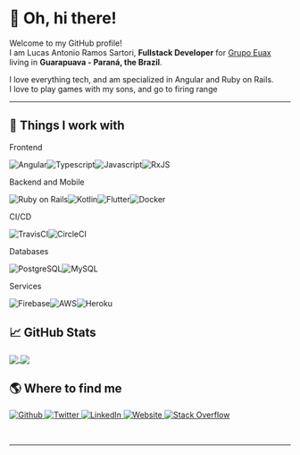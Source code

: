 <h1>👋 Oh, hi there!</h1>

<p>Welcome to my GitHub profile! <br/>I am Lucas Antonio Ramos Sartori,  <b>Fullstack Developer</b> for <a href="https://grupoeuax.com.br/" target="_blank">Grupo Euax</a> living in <b>Guarapuava - Paraná, the Brazil</b>.</p>

<p>I love everything tech, and am specialized in Angular and Ruby on Rails. <br/>
    I love to play games with my sons, and go to firing range 
</p>

<hr/>

<h2>🔧 Things I work with</h2>
<p>

Frontend

<img alt="Angular" src="https://img.shields.io/badge/angular%20-%23DD0031.svg?&style=for-the-badge&logo=angular&logoColor=white"/><img alt="Typescript" src="https://img.shields.io/badge/-Typescript-3c62be?style=for-the-badge&logo=typescript&logoColor=white"/><img alt="Javascript" src="https://img.shields.io/badge/-Javascript-3952b1?style=for-the-badge&logo=javascript&logoColor=white"/><img alt="RxJS" src="https://img.shields.io/badge/rxjs-%23B7178C.svg?&style=for-the-badge&logo=reactivex&logoColor=white" />

Backend and Mobile

<img alt="Ruby on Rails" src="https://img.shields.io/badge/rails%20-%23CC0000.svg?&style=for-the-badge&logo=ruby-on-rails&logoColor=white"/><img alt="Kotlin" src="https://img.shields.io/badge/kotlin-%230095D5.svg?&style=for-the-badge&logo=kotlin&logoColor=white"/><img alt="Flutter" src="https://img.shields.io/badge/Flutter%20-%2302569B.svg?&style=for-the-badge&logo=Flutter&logoColor=white" /><img alt="Docker" src="https://img.shields.io/badge/-Docker-3e72cb?style=for-the-badge&logo=docker&logoColor=white"/>

CI/CD

<img alt="TravisCI" src="https://img.shields.io/badge/travisci%20-%232B2F33.svg?&style=for-the-badge&logo=travis&logoColor=white"/><img alt="CircleCI" src="https://img.shields.io/badge/CIRCLECI%20-%23161616.svg?&style=for-the-badge&logo=circleci&logoColor=white"/>

Databases

<img alt="PostgreSQL" src="https://img.shields.io/badge/-PostgreSQL-8d4537?style=for-the-badge&logo=postgresql&logoColor=white"/><img alt="MySQL" src="https://img.shields.io/badge/-MySQL-7a5539?style=for-the-badge&logo=mysql&logoColor=white"/>

Services

<img alt="Firebase" src="https://img.shields.io/badge/firebase%20-%23039BE5.svg?&style=for-the-badge&logo=firebase"/><img alt="AWS" src="https://img.shields.io/badge/AWS%20-%23FF9900.svg?&style=for-the-badge&logo=amazon-aws&logoColor=white"/><img alt="Heroku" src="https://img.shields.io/badge/heroku%20-%23430098.svg?&style=for-the-badge&logo=heroku&logoColor=white"/>

</p>

<h2>📈 GitHub Stats</h2>
<a href="https://github.com/sartori-ria/sartori-ria">
    <img align="center" src="https://github-readme-stats.vercel.app/api/top-langs/?username=sartori-Ria&hide=html,visual%20basic&count_private=true&layout=compact)](https://github.com/anuraghazra/github-readme-stats"/>
</a>
<a href="https://github.com/sartori-ria/sartori-ria">
    <img align="center" src="https://github-readme-stats.vercel.app/api?username=sartori-ria&amp;&include_all_commits=true;show_icons=true&amp;line_height=27&amp;count_private=true&amp;title_color=24292e&amp;text_color=24292e&amp;icon_color=24292e&amp;bg_color=ffffff"/>
</a>
<br/>

<h2>🌎 Where to find me</h2>
<p>
    <a href="https://github.com/sartori-ria" target="_blank">
        <img alt="Github" src="https://img.shields.io/badge/Github-%2312100E.svg?&style=for-the-badge&logo=Github&logoColor=white"/>
    </a>
    <a href="https://twitter.com/LucasARSartori1" target="_blank">
        <img alt="Twitter" src="https://img.shields.io/badge/Twitter-%231DA1F2.svg?&style=for-the-badge&logo=Twitter&logoColor=white"/>
    </a>
    <a href="https://www.linkedin.com/in/lucas-antonio-ramos-sartori/" target="_blank">
        <img alt="LinkedIn" src="https://img.shields.io/badge/LinkedIn-%230077B5.svg?&style=for-the-badge&logo=LinkedIn&logoColor=white"/>
    </a>
    <a href="https://www.cookiecode.com.br" target="_blank">
        <img alt="Website" src="https://img.shields.io/badge/Website-%234285F4.svg?&style=for-the-badge&logo=google-chrome&logoColor=white"/>
    </a>
    <a href="https://stackoverflow.com/users/7960132/lucas-sartori" target="_blank">
        <img alt="Stack Overflow" src="https://img.shields.io/badge/-Stack%20overflow-FE7A16?style=for-the-badge&logo=stack-overflow&logoColor=white"/>
    </a>
</p>
<br/>
<hr/>
